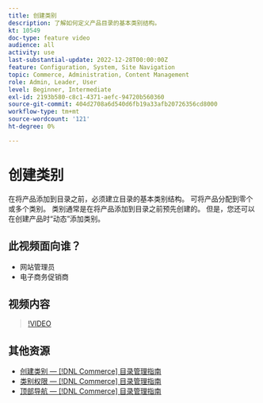 ```yaml
---
title: 创建类别
description: 了解如何定义产品目录的基本类别结构。
kt: 10549
doc-type: feature video
audience: all
activity: use
last-substantial-update: 2022-12-28T00:00:00Z
feature: Configuration, System, Site Navigation
topic: Commerce, Administration, Content Management
role: Admin, Leader, User
level: Beginner, Intermediate
exl-id: 2193b580-c8c1-4371-aefc-94720b560360
source-git-commit: 404d2708a6d540d6fb19a33afb20726356cd8000
workflow-type: tm+mt
source-wordcount: '121'
ht-degree: 0%

---
```


# 创建类别

在将产品添加到目录之前，必须建立目录的基本类别结构。 可将产品分配到零个或多个类别。 类别通常是在将产品添加到目录之前预先创建的。 但是，您还可以在创建产品时“动态”添加类别。

## 此视频面向谁？

- 网站管理员
- 电子商务促销商

## 视频内容

>[!VIDEO](https://video.tv.adobe.com/v/343746?quality=12&learn=on)

## 其他资源

- [创建类别 —  [!DNL Commerce] 目录管理指南](https://experienceleague.adobe.com/docs/commerce-admin/catalog/categories/create/category-create.html)
- [类别权限 —  [!DNL Commerce] 目录管理指南](https://experienceleague.adobe.com/docs/commerce-admin/catalog/categories/category-permissions.html)
- [顶部导航 —  [!DNL Commerce] 目录管理指南](https://experienceleague.adobe.com/docs/commerce-admin/catalog/catalog/navigation/navigation-top.html)
